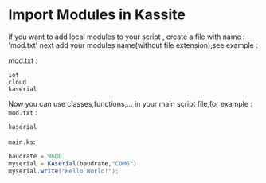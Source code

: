 # Import Modules in Kassite
if you want to add local modules to your script , create a file with name : 'mod.txt'
next add your modules name(without file extension),see example :

mod.txt :
```
iot
cloud
kaserial
```

Now you can use classes,functions,... in your main script file,for example :
`mod.txt` :
```
kaserial
```

`main.ks`:
```c#
baudrate = 9600
myserial = KAserial(baudrate,"COM6")
myserial.write("Hello World!");
```
